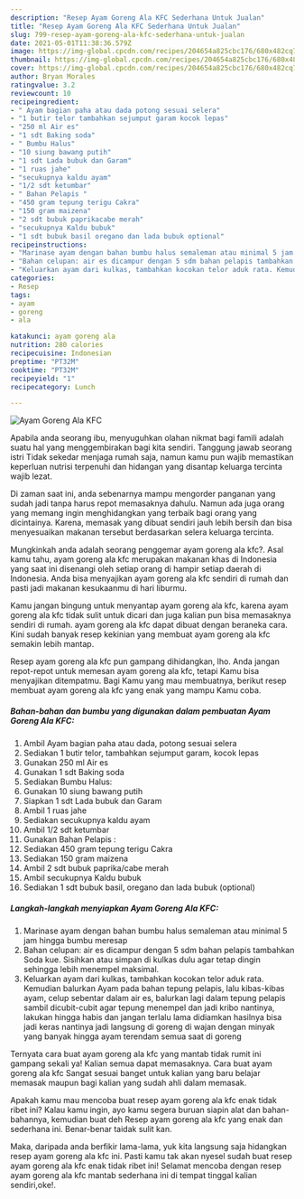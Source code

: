 ```yaml
---
description: "Resep Ayam Goreng Ala KFC Sederhana Untuk Jualan"
title: "Resep Ayam Goreng Ala KFC Sederhana Untuk Jualan"
slug: 799-resep-ayam-goreng-ala-kfc-sederhana-untuk-jualan
date: 2021-05-01T11:38:36.579Z
image: https://img-global.cpcdn.com/recipes/204654a825cbc176/680x482cq70/ayam-goreng-ala-kfc-foto-resep-utama.jpg
thumbnail: https://img-global.cpcdn.com/recipes/204654a825cbc176/680x482cq70/ayam-goreng-ala-kfc-foto-resep-utama.jpg
cover: https://img-global.cpcdn.com/recipes/204654a825cbc176/680x482cq70/ayam-goreng-ala-kfc-foto-resep-utama.jpg
author: Bryan Morales
ratingvalue: 3.2
reviewcount: 10
recipeingredient:
- " Ayam bagian paha atau dada potong sesuai selera"
- "1 butir telor tambahkan sejumput garam kocok lepas"
- "250 ml Air es"
- "1 sdt Baking soda"
- " Bumbu Halus"
- "10 siung bawang putih"
- "1 sdt Lada bubuk dan Garam"
- "1 ruas jahe"
- "secukupnya kaldu ayam"
- "1/2 sdt ketumbar"
- " Bahan Pelapis "
- "450 gram tepung terigu Cakra"
- "150 gram maizena"
- "2 sdt bubuk paprikacabe merah"
- "secukupnya Kaldu bubuk"
- "1 sdt bubuk basil oregano dan lada bubuk optional"
recipeinstructions:
- "Marinase ayam dengan bahan bumbu halus semaleman atau minimal 5 jam hingga bumbu meresap"
- "Bahan celupan: air es dicampur dengan 5 sdm bahan pelapis tambahkan Soda kue. Sisihkan atau simpan di kulkas dulu agar tetap dingin sehingga lebih menempel maksimal."
- "Keluarkan ayam dari kulkas, tambahkan kocokan telor aduk rata. Kemudian balurkan Ayam pada bahan tepung pelapis, lalu kibas-kibas ayam, celup sebentar dalam air es, balurkan lagi dalam tepung pelapis sambil dicubit-cubit agar tepung menempel dan jadi kribo nantinya, lakukan hingga habis dan jangan terlalu lama didiamkan hasilnya bisa jadi keras nantinya jadi langsung di goreng di wajan dengan minyak yang banyak hingga ayam terendam semua saat di goreng"
categories:
- Resep
tags:
- ayam
- goreng
- ala

katakunci: ayam goreng ala 
nutrition: 280 calories
recipecuisine: Indonesian
preptime: "PT32M"
cooktime: "PT32M"
recipeyield: "1"
recipecategory: Lunch

---
```



![Ayam Goreng Ala KFC](https://img-global.cpcdn.com/recipes/204654a825cbc176/680x482cq70/ayam-goreng-ala-kfc-foto-resep-utama.jpg)

Apabila anda seorang ibu, menyuguhkan olahan nikmat bagi famili adalah suatu hal yang menggembirakan bagi kita sendiri. Tanggung jawab seorang istri Tidak sekedar menjaga rumah saja, namun kamu pun wajib memastikan keperluan nutrisi terpenuhi dan hidangan yang disantap keluarga tercinta wajib lezat.

Di zaman  saat ini, anda sebenarnya mampu mengorder panganan yang sudah jadi tanpa harus repot memasaknya dahulu. Namun ada juga orang yang memang ingin menghidangkan yang terbaik bagi orang yang dicintainya. Karena, memasak yang dibuat sendiri jauh lebih bersih dan bisa menyesuaikan makanan tersebut berdasarkan selera keluarga tercinta. 



Mungkinkah anda adalah seorang penggemar ayam goreng ala kfc?. Asal kamu tahu, ayam goreng ala kfc merupakan makanan khas di Indonesia yang saat ini disenangi oleh setiap orang di hampir setiap daerah di Indonesia. Anda bisa menyajikan ayam goreng ala kfc sendiri di rumah dan pasti jadi makanan kesukaanmu di hari liburmu.

Kamu jangan bingung untuk menyantap ayam goreng ala kfc, karena ayam goreng ala kfc tidak sulit untuk dicari dan juga kalian pun bisa memasaknya sendiri di rumah. ayam goreng ala kfc dapat dibuat dengan beraneka cara. Kini sudah banyak resep kekinian yang membuat ayam goreng ala kfc semakin lebih mantap.

Resep ayam goreng ala kfc pun gampang dihidangkan, lho. Anda jangan repot-repot untuk memesan ayam goreng ala kfc, tetapi Kamu bisa menyajikan ditempatmu. Bagi Kamu yang mau membuatnya, berikut resep membuat ayam goreng ala kfc yang enak yang mampu Kamu coba.

<!--inarticleads1-->

##### Bahan-bahan dan bumbu yang digunakan dalam pembuatan Ayam Goreng Ala KFC:

1. Ambil  Ayam bagian paha atau dada, potong sesuai selera
1. Sediakan 1 butir telor, tambahkan sejumput garam, kocok lepas
1. Gunakan 250 ml Air es
1. Gunakan 1 sdt Baking soda
1. Sediakan  Bumbu Halus:
1. Gunakan 10 siung bawang putih
1. Siapkan 1 sdt Lada bubuk dan Garam
1. Ambil 1 ruas jahe
1. Sediakan secukupnya kaldu ayam
1. Ambil 1/2 sdt ketumbar
1. Gunakan  Bahan Pelapis :
1. Sediakan 450 gram tepung terigu Cakra
1. Sediakan 150 gram maizena
1. Ambil 2 sdt bubuk paprika/cabe merah
1. Ambil secukupnya Kaldu bubuk
1. Sediakan 1 sdt bubuk basil, oregano dan lada bubuk (optional)




<!--inarticleads2-->

##### Langkah-langkah menyiapkan Ayam Goreng Ala KFC:

1. Marinase ayam dengan bahan bumbu halus semaleman atau minimal 5 jam hingga bumbu meresap
1. Bahan celupan: air es dicampur dengan 5 sdm bahan pelapis tambahkan Soda kue. Sisihkan atau simpan di kulkas dulu agar tetap dingin sehingga lebih menempel maksimal.
1. Keluarkan ayam dari kulkas, tambahkan kocokan telor aduk rata. Kemudian balurkan Ayam pada bahan tepung pelapis, lalu kibas-kibas ayam, celup sebentar dalam air es, balurkan lagi dalam tepung pelapis sambil dicubit-cubit agar tepung menempel dan jadi kribo nantinya, lakukan hingga habis dan jangan terlalu lama didiamkan hasilnya bisa jadi keras nantinya jadi langsung di goreng di wajan dengan minyak yang banyak hingga ayam terendam semua saat di goreng




Ternyata cara buat ayam goreng ala kfc yang mantab tidak rumit ini gampang sekali ya! Kalian semua dapat memasaknya. Cara buat ayam goreng ala kfc Sangat sesuai banget untuk kalian yang baru belajar memasak maupun bagi kalian yang sudah ahli dalam memasak.

Apakah kamu mau mencoba buat resep ayam goreng ala kfc enak tidak ribet ini? Kalau kamu ingin, ayo kamu segera buruan siapin alat dan bahan-bahannya, kemudian buat deh Resep ayam goreng ala kfc yang enak dan sederhana ini. Benar-benar taidak sulit kan. 

Maka, daripada anda berfikir lama-lama, yuk kita langsung saja hidangkan resep ayam goreng ala kfc ini. Pasti kamu tak akan nyesel sudah buat resep ayam goreng ala kfc enak tidak ribet ini! Selamat mencoba dengan resep ayam goreng ala kfc mantab sederhana ini di tempat tinggal kalian sendiri,oke!.

